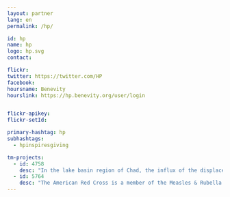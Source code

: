 ```yaml
---
layout: partner
lang: en
permalink: /hp/

id: hp
name: hp
logo: hp.svg
contact:

flickr: 
twitter: https://twitter.com/HP
facebook:
hoursname: Benevity
hourslink: https://hp.benevity.org/user/login


flickr-apikey:
flickr-setId:

primary-hashtag: hp
subhashtags: 
  - hpinspiresgiving

tm-projects:
  - id: 4758
    desc: "In the lake basin region of Chad, the influx of the displaced population is exerting pressure over scarce essential resources."
  - id: 5764
    desc: "The American Red Cross is a member of the Measles & Rubella Initiative, which seeks to eliminate these diseases. We will be conducting intensive data collection activities in Kenya, in summer 2019. This task will create a basemap of the area in order to help Red Cross teams to plan logistics and prepare for mobile data collection and field mapping in the areas. We will initially focus on these areas in Kisii sub-county."
---
```

